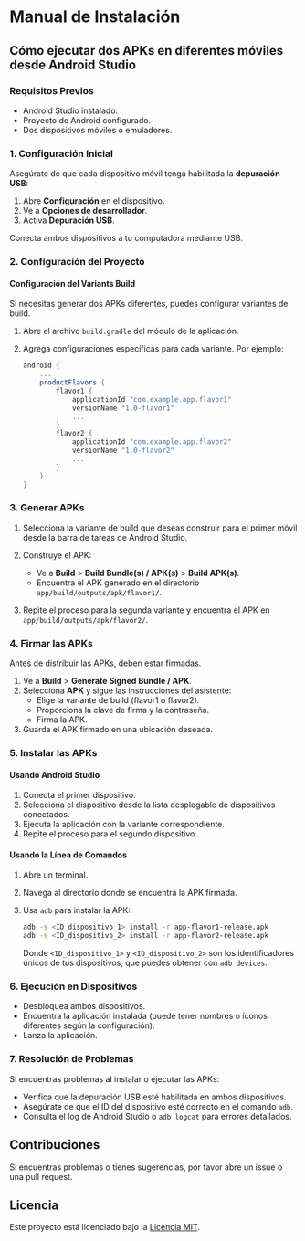 # Manual de Instalación

## Cómo ejecutar dos APKs en diferentes móviles desde Android Studio

### Requisitos Previos

- Android Studio instalado.
- Proyecto de Android configurado.
- Dos dispositivos móviles o emuladores.

### 1. Configuración Inicial

Asegúrate de que cada dispositivo móvil tenga habilitada la **depuración USB**:

1. Abre **Configuración** en el dispositivo.
2. Ve a **Opciones de desarrollador**.
3. Activa **Depuración USB**.

Conecta ambos dispositivos a tu computadora mediante USB.

### 2. Configuración del Proyecto

#### Configuración del Variants Build

Si necesitas generar dos APKs diferentes, puedes configurar variantes de build.

1. Abre el archivo `build.gradle` del módulo de la aplicación.
2. Agrega configuraciones específicas para cada variante. Por ejemplo:

    ```groovy
    android {
        ...
        productFlavors {
            flavor1 {
                applicationId "com.example.app.flavor1"
                versionName "1.0-flavor1"
                ...
            }
            flavor2 {
                applicationId "com.example.app.flavor2"
                versionName "1.0-flavor2"
                ...
            }
        }
    }
    ```

### 3. Generar APKs

1. Selecciona la variante de build que deseas construir para el primer móvil desde la barra de tareas de Android Studio.
2. Construye el APK:
    - Ve a **Build** > **Build Bundle(s) / APK(s)** > **Build APK(s)**.
    - Encuentra el APK generado en el directorio `app/build/outputs/apk/flavor1/`.

3. Repite el proceso para la segunda variante y encuentra el APK en `app/build/outputs/apk/flavor2/`.

### 4. Firmar las APKs

Antes de distribuir las APKs, deben estar firmadas.

1. Ve a **Build** > **Generate Signed Bundle / APK**.
2. Selecciona **APK** y sigue las instrucciones del asistente:
    - Elige la variante de build (flavor1 o flavor2).
    - Proporciona la clave de firma y la contraseña.
    - Firma la APK.
3. Guarda el APK firmado en una ubicación deseada.

### 5. Instalar las APKs

#### Usando Android Studio

1. Conecta el primer dispositivo.
2. Selecciona el dispositivo desde la lista desplegable de dispositivos conectados.
3. Ejecuta la aplicación con la variante correspondiente.
4. Repite el proceso para el segundo dispositivo.

#### Usando la Línea de Comandos

1. Abre un terminal.
2. Navega al directorio donde se encuentra la APK firmada.
3. Usa `adb` para instalar la APK:

    ```bash
    adb -s <ID_dispositivo_1> install -r app-flavor1-release.apk
    adb -s <ID_dispositivo_2> install -r app-flavor2-release.apk
    ```

    Donde `<ID_dispositivo_1>` y `<ID_dispositivo_2>` son los identificadores únicos de tus dispositivos, que puedes obtener con `adb devices`.

### 6. Ejecución en Dispositivos

- Desbloquea ambos dispositivos.
- Encuentra la aplicación instalada (puede tener nombres o íconos diferentes según la configuración).
- Lanza la aplicación.

### 7. Resolución de Problemas

Si encuentras problemas al instalar o ejecutar las APKs:

- Verifica que la depuración USB esté habilitada en ambos dispositivos.
- Asegúrate de que el ID del dispositivo esté correcto en el comando `adb`.
- Consulta el log de Android Studio o `adb logcat` para errores detallados.

## Contribuciones

Si encuentras problemas o tienes sugerencias, por favor abre un issue o una pull request.

## Licencia

Este proyecto está licenciado bajo la [Licencia MIT](https://es.wikipedia.org/wiki/Licencia_MIT).
